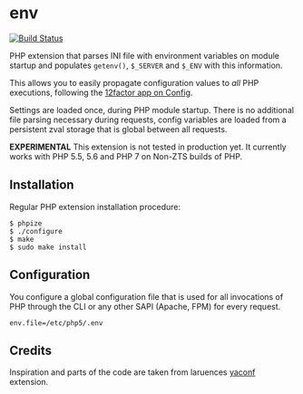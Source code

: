 # env

[![Build Status](https://travis-ci.org/beberlei/env.svg)](https://travis-ci.org/beberlei/env)

PHP extension that parses INI file with environment variables on module startup
and populates `getenv()`, `$_SERVER` and `$_ENV` with this information.

This allows you to easily propagate configuration values to *all* PHP executions,
following the [12factor app on Config](http://12factor.net/config).

Settings are loaded once, during PHP module startup. There is no additional
file parsing necessary during requests, config variables are loaded from a
persistent zval storage that is global between all requests.

**EXPERIMENTAL** This extension is not tested in production yet. It currently
works with PHP 5.5, 5.6 and PHP 7 on Non-ZTS builds of PHP.

## Installation

Regular PHP extension installation procedure:

    $ phpize
    $ ./configure
    $ make
    $ sudo make install

## Configuration

You configure a global configuration file that is used for all invocations of
PHP through the CLI or any other SAPI (Apache, FPM) for every request.

    env.file=/etc/php5/.env

## Credits

Inspiration and parts of the code are taken from laruences
[yaconf](https://pecl.php.net/package/yaconf) extension.
